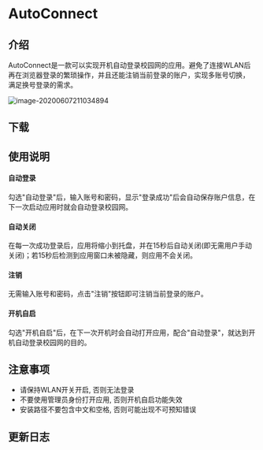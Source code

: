 # AutoConnect



## 介绍

AutoConnect是一款可以实现开机自动登录校园网的应用。避免了连接WLAN后再在浏览器登录的繁琐操作，并且还能注销当前登录的账户，实现多账号切换， 满足换号登录的需求。



![image-20200607211034894](https://gitee.com/iIceCube/Images/raw/master/img/20200607211043.png)



## 下载





## 使用说明

#### 自动登录

勾选"自动登录"后，输入账号和密码，显示"登录成功"后会自动保存账户信息，在下一次启动应用时就会自动登录校园网。

#### 自动关闭

在每一次成功登录后，应用将缩小到托盘，并在15秒后自动关闭(即无需用户手动关闭)；若15秒后检测到应用窗口未被隐藏，则应用不会关闭。

#### 注销

无需输入账号和密码，点击"注销"按钮即可注销当前登录的账户。

#### 开机自启

勾选"开机自启"后，在下一次开机时会自动打开应用，配合"自动登录"，就达到开机自动登录校园网的目的。



## 注意事项

* 请保持WLAN开关开启, 否则无法登录
* 不要使用管理员身份打开应用, 否则开机自启功能失效
* 安装路径不要包含中文和空格, 否则可能出现不可预知错误



## 更新日志